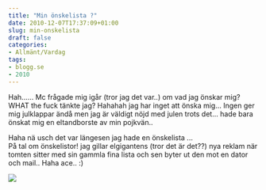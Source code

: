 ```yaml
---
title: "Min önskelista ?"
date: 2010-12-07T17:37:09+01:00
slug: min-onskelista
draft: false
categories:
- Allmänt/Vardag
tags:
- blogg.se
- 2010
---
```

Hah...... Mc frågade mig igår (tror jag det var..) om vad jag önskar mig? WHAT the fuck tänkte jag? Hahahah jag har inget att önska mig... Ingen ger mig julklappar ändå men jag är väldigt nöjd med julen trots det... hade bara önskat mig en eltandborste av min pojkvän..  
  
Haha nä usch det var längesen jag hade en önskelista ...  
På tal om önskelistor! jag gillar elgigantens (tror det är det??) nya reklam när tomten sitter med sin gammla fina lista och sen byter ut den mot en dator och mail.. Haha ace.. :)  
  
  

![](/assets/images/blogg.se/images_120610968.jpg)